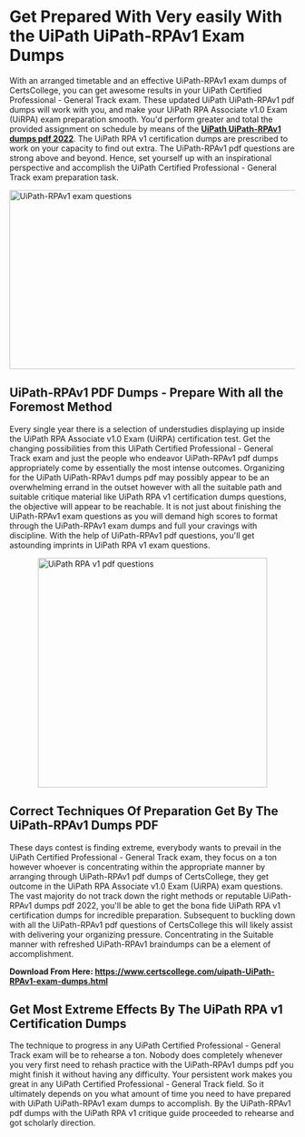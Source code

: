 <h1><strong>Get Prepared With Very easily With the UiPath UiPath-RPAv1 Exam Dumps&nbsp;</strong></h1>
<p><span style="font-weight: 400;">With an arranged timetable and an effective  UiPath-RPAv1 exam dumps of CertsCollege, you can get awesome results in your UiPath Certified Professional - General Track exam. These updated UiPath UiPath-RPAv1 pdf dumps will work with you, and make your UiPath RPA Associate v1.0 Exam (UiRPA) exam preparation smooth. You'd perform greater and total the provided assignment on schedule by means of the <strong><a href="https://www.certscollege.com/uipath-UiPath-RPAv1-exam-dumps.html">UiPath UiPath-RPAv1 dumps pdf 2022</a></strong>. The UiPath RPA v1 certification dumps are prescribed to work on your capacity to find out extra. The  UiPath-RPAv1 pdf questions are strong above and beyond. Hence, set yourself up with an inspirational perspective and accomplish the UiPath Certified Professional - General Track exam preparation task.&nbsp;</span></p>
<p><span style="font-weight: 400;"><img style="display: block; margin-left: auto; margin-right: auto;" src="https://i.ibb.co/CPDK3ps/Yellow-and-Blue-Initiative-Blog-Banner.png" alt="UiPath-RPAv1 exam questions" width="559" height="315" /></span></p>
<h2><strong>UiPath-RPAv1 PDF Dumps - Prepare With all the Foremost Method</strong></h2>
<p><span style="font-weight: 400;">Every single year there is a selection of understudies displaying up inside the UiPath RPA Associate v1.0 Exam (UiRPA) certification test. Get the changing possibilities from this UiPath Certified Professional - General Track exam and just the people who endeavor UiPath-RPAv1 pdf dumps appropriately come by essentially the most intense outcomes. Organizing for the UiPath UiPath-RPAv1 dumps pdf may possibly appear to be an overwhelming errand in the outset however with all the suitable path and suitable critique material like UiPath RPA v1 certification dumps questions, the objective will appear to be reachable. It is not just about finishing the UiPath-RPAv1 exam questions as you will demand high scores to format through the UiPath-RPAv1 exam dumps and full your cravings with discipline. With the help of UiPath-RPAv1 pdf questions, you'll get astounding imprints in UiPath RPA v1 exam questions.</span></p>
<p><span style="font-weight: 400;"><a href="https://tinyurl.com/ybznum6z"><img style="display: block; margin-left: auto; margin-right: auto;" src="https://i.ibb.co/9tMrhdY/Teacher-Appreciation-Invitation.png" alt="UiPath RPA v1 pdf questions " width="404" height="404" /></a></span></p>
<h2><strong>Correct Techniques Of Preparation Get By The UiPath-RPAv1 Dumps PDF</strong></h2>
<p><span style="font-weight: 400;">These days contest is finding extreme, everybody wants to prevail in the UiPath Certified Professional - General Track exam, they focus on a ton however whoever is concentrating within the appropriate manner by arranging through UiPath-RPAv1 pdf dumps of CertsCollege, they get outcome in the UiPath RPA Associate v1.0 Exam (UiRPA) exam questions. The vast majority do not track down the right methods or reputable UiPath-RPAv1 dumps pdf 2022, you'll be able to get the bona fide UiPath RPA v1 certification dumps for incredible preparation. Subsequent to buckling down with all the  UiPath-RPAv1 pdf questions of CertsCollege this will likely assist with delivering your organizing pressure. Concentrating in the Suitable manner with refreshed UiPath-RPAv1 braindumps can be a element of accomplishment.</span></p>
<p><span style="font-weight: 400;"><strong>Download From Here: <a href="https://www.certscollege.com/uipath-UiPath-RPAv1-exam-dumps.html">https://www.certscollege.com/uipath-UiPath-RPAv1-exam-dumps.html</a></strong></span></p>
<h2><strong>Get Most Extreme Effects By The UiPath RPA v1 Certification Dumps</strong></h2>
<p><span style="font-weight: 400;">The technique to progress in any UiPath Certified Professional - General Track exam will be to rehearse a ton. Nobody does completely whenever you very first need to rehash practice with the UiPath-RPAv1 dumps pdf you might finish it without having any difficulty. Your persistent work makes you great in any UiPath Certified Professional - General Track field. So it ultimately depends on you what amount of time you need to have prepared with UiPath UiPath-RPAv1 exam dumps to accomplish. By the UiPath-RPAv1 pdf dumps with the UiPath RPA v1 critique guide proceeded to rehearse and got scholarly direction.</span></p>

